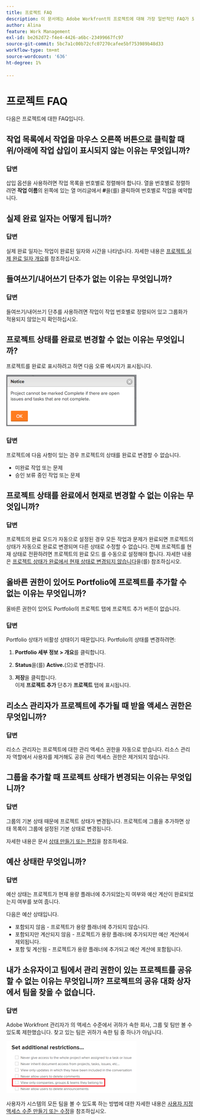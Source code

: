 ```yaml
---
title: 프로젝트 FAQ
description: 이 문서에는 Adobe Workfront의 프로젝트에 대해 가장 일반적인 FAQ가 포함되어 있습니다.
author: Alina
feature: Work Management
exl-id: be262d72-f4e4-4426-a6bc-23499667fc97
source-git-commit: 5bc7a1c00b72cfc07270cafee5bf753989b48d33
workflow-type: tm+mt
source-wordcount: '636'
ht-degree: 1%

---
```


# 프로젝트 FAQ

다음은 프로젝트에 대한 FAQ입니다.

## 작업 목록에서 작업을 마우스 오른쪽 버튼으로 클릭할 때 위/아래에 작업 삽입이 표시되지 않는 이유는 무엇입니까?

### 답변

삽입 옵션을 사용하려면 작업 목록을 번호별로 정렬해야 합니다. 열을 번호별로 정렬하려면 **작업 이름**&#x200B;의 왼쪽에 있는 열 머리글에서 **#**&#x200B;을(를) 클릭하여 번호별로 작업을 예약합니다.

## 실제 완료 일자는 어떻게 됩니까?

### 답변

실제 완료 일자는 작업이 완료된 일자와 시간을 나타냅니다. 자세한 내용은 [프로젝트 실제 완료 일자 개요](../../../manage-work/projects/planning-a-project/project-actual-completion-date.md)를 참조하십시오.

## 들여쓰기/내어쓰기 단추가 없는 이유는 무엇입니까?

### 답변

들여쓰기/내어쓰기 단추를 사용하려면 작업이 작업 번호별로 정렬되어 있고 그룹화가 적용되지 않았는지 확인하십시오.

## 프로젝트 상태를 완료로 변경할 수 없는 이유는 무엇입니까?

프로젝트를 완료로 표시하려고 하면 다음 오류 메시지가 표시됩니다.

![Project_FAQ_Complete_Error_message.png](assets/project-faq-complete-error-message-350x138.png)

### 답변

프로젝트에 다음 사항이 있는 경우 프로젝트의 상태를 완료로 변경할 수 없습니다.

* 미완료 작업 또는 문제
* 승인 보류 중인 작업 또는 문제

## 프로젝트 상태를 완료에서 현재로 변경할 수 없는 이유는 무엇입니까?

### 답변

프로젝트의 완료 모드가 자동으로 설정된 경우 모든 작업과 문제가 완료되면 프로젝트의 상태가 자동으로 완료로 변경되며 다른 상태로 수정할 수 없습니다. 전체 프로젝트를 현재 상태로 전환하려면 프로젝트의 완료 모드 를 수동으로 설정해야 합니다. 자세한 내용은 [프로젝트 상태가 완료에서 현재 상태로 변경되지 않습니다](../../../manage-work/projects/tips-tricks-and-troubleshooting/project-status-does-not-change-from-complete-to-current.md)을(를) 참조하십시오.

## 올바른 권한이 있어도 Portfolio에 프로젝트를 추가할 수 없는 이유는 무엇입니까?

올바른 권한이 있어도 Portfolio의 프로젝트 탭에 프로젝트 추가 버튼이 없습니다.

### 답변

Portfolio 상태가 비활성 상태이기 때문입니다. Portfolio의 상태를 변경하려면:

1. **Portfolio 세부 정보 > 개요**&#x200B;를 클릭합니다.
1. **Status**&#x200B;을(를) **Active.**(으)로 변경합니다.

1. **저장**&#x200B;을 클릭합니다.\
   이제 **프로젝트 추가** 단추가 **프로젝트** 탭에 표시됩니다.

## 리소스 관리자가 프로젝트에 추가될 때 받을 액세스 권한은 무엇입니까?

### 답변

리소스 관리자는 프로젝트에 대한 관리 액세스 권한을 자동으로 받습니다. 리소스 관리자 역할에서 사용자를 제거해도 공유 관리 액세스 권한은 제거되지 않습니다.

## 그룹을 추가할 때 프로젝트 상태가 변경되는 이유는 무엇입니까?

### 답변

그룹의 기본 상태 때문에 프로젝트 상태가 변경됩니다. 프로젝트에 그룹을 추가하면 상태 목록이 그룹에 설정된 기본 상태로 변경됩니다.

자세한 내용은 문서 [상태 만들기 또는 편집](../../../administration-and-setup/customize-workfront/creating-custom-status-and-priority-labels/create-or-edit-a-status.md)을 참조하세요.

## 예산 상태란 무엇입니까?

### 답변

예산 상태는 프로젝트가 현재 용량 플래너에 추가되었는지 여부와 예산 계산이 완료되었는지 여부를 보여 줍니다.

다음은 예산 상태입니다.

* 포함되지 않음 - 프로젝트가 용량 플래너에 추가되지 않습니다.
* 포함되지만 계산되지 않음 - 프로젝트가 용량 플래너에 추가되지만 예산 계산에서 제외됩니다.
* 포함 및 계산됨 - 프로젝트가 용량 플래너에 추가되고 예산 계산에 포함됩니다.

## 내가 소유자이고 팀에서 관리 권한이 있는 프로젝트를 공유할 수 없는 이유는 무엇입니까? 프로젝트의 공유 대화 상자에서 팀을 찾을 수 없습니다.

### 답변

Adobe Workfront 관리자가 의 액세스 수준에서 귀하가 속한 회사, 그룹 및 팀만 볼 수 있도록 제한했습니다. 찾고 있는 팀은 귀하가 속한 팀 중 하나가 아닙니다.

![소속 팀, 그룹, 회사만 보기](assets/view-only-team-groups-companies-they-belong-to-350x141.png)

사용자가 시스템의 모든 팀을 볼 수 있도록 하는 방법에 대한 자세한 내용은 [사용자 지정 액세스 수준 만들기 또는 수정](../../../administration-and-setup/add-users/configure-and-grant-access/create-modify-access-levels.md)을 참조하십시오.
